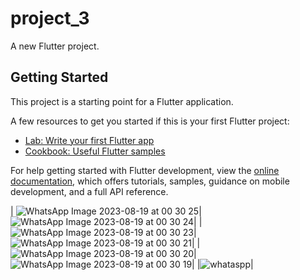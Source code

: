 # project_3

A new Flutter project.

## Getting Started

This project is a starting point for a Flutter application.

A few resources to get you started if this is your first Flutter project:

- [Lab: Write your first Flutter app](https://docs.flutter.dev/get-started/codelab)
- [Cookbook: Useful Flutter samples](https://docs.flutter.dev/cookbook)

For help getting started with Flutter development, view the
[online documentation](https://docs.flutter.dev/), which offers tutorials,
samples, guidance on mobile development, and a full API reference.


| ![WhatsApp Image 2023-08-19 at 00 30 25](https://github.com/mostafejur21/whatsapp_clone_flutter/assets/106027543/d8bba920-86c3-4a08-b04d-594cd868c0c6)|
 ![WhatsApp Image 2023-08-19 at 00 30 24](https://github.com/mostafejur21/whatsapp_clone_flutter/assets/106027543/3d056599-a8a9-4d28-9e54-600140029f14)|
| ![WhatsApp Image 2023-08-19 at 00 30 23](https://github.com/mostafejur21/whatsapp_clone_flutter/assets/106027543/fadbc343-8cca-4f6b-b6a7-597f6071fc04)|
 ![WhatsApp Image 2023-08-19 at 00 30 21](https://github.com/mostafejur21/whatsapp_clone_flutter/assets/106027543/fbcfb835-a23c-4273-9b3c-ec53016e094c)|
|![WhatsApp Image 2023-08-19 at 00 30 20](https://github.com/mostafejur21/whatsapp_clone_flutter/assets/106027543/fd16aae9-0f28-4c82-abec-6bd4c21f4fe4)|
  ![WhatsApp Image 2023-08-19 at 00 30 19](https://github.com/mostafejur21/whatsapp_clone_flutter/assets/106027543/661fddbe-6ded-4507-b6c9-1c3939248204)|
|![whataspp](https://github.com/mostafejur21/whatsapp_clone_flutter/assets/106027543/71abc6d8-9845-42de-97e6-490b4a3d05d4)|
